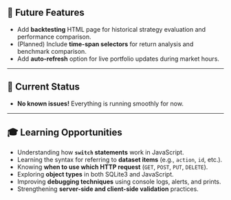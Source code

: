 ## 🌱 Future Features
- Add **backtesting** HTML page for historical strategy evaluation and performance comparison.  
- (Planned) Include **time-span selectors** for return analysis and benchmark comparison.  
- Add **auto-refresh** option for live portfolio updates during market hours.  

---

## 🧩 Current Status
- **No known issues!** Everything is running smoothly for now.

---

## 🎓 Learning Opportunities
- Understanding how **`switch` statements** work in JavaScript.  
- Learning the syntax for referring to **dataset items** (e.g., `action`, `id`, etc.).  
- Knowing **when to use which HTTP request** (`GET`, `POST`, `PUT`, `DELETE`).  
- Exploring **object types** in both SQLite3 and JavaScript.  
- Improving **debugging techniques** using console logs, alerts, and prints.  
- Strengthening **server-side and client-side validation** practices.  